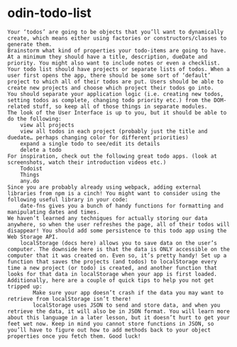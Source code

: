 # odin-todo-list


    Your ‘todos’ are going to be objects that you’ll want to dynamically create, which means either using factories or constructors/classes to generate them.
    Brainstorm what kind of properties your todo-items are going to have. At a minimum they should have a title, description, dueDate and priority. You might also want to include notes or even a checklist.
    Your todo list should have projects or separate lists of todos. When a user first opens the app, there should be some sort of ‘default’ project to which all of their todos are put. Users should be able to create new projects and choose which project their todos go into.
    You should separate your application logic (i.e. creating new todos, setting todos as complete, changing todo priority etc.) from the DOM-related stuff, so keep all of those things in separate modules.
    The look of the User Interface is up to you, but it should be able to do the following:
        view all projects
        view all todos in each project (probably just the title and duedate… perhaps changing color for different priorities)
        expand a single todo to see/edit its details
        delete a todo
    For inspiration, check out the following great todo apps. (look at screenshots, watch their introduction videos etc.)
        Todoist
        Things
        any.do
    Since you are probably already using webpack, adding external libraries from npm is a cinch! You might want to consider using the following useful library in your code:
        date-fns gives you a bunch of handy functions for formatting and manipulating dates and times.
    We haven’t learned any techniques for actually storing our data anywhere, so when the user refreshes the page, all of their todos will disappear! You should add some persistence to this todo app using the Web Storage API.
        localStorage (docs here) allows you to save data on the user’s computer. The downside here is that the data is ONLY accessible on the computer that it was created on. Even so, it’s pretty handy! Set up a function that saves the projects (and todos) to localStorage every time a new project (or todo) is created, and another function that looks for that data in localStorage when your app is first loaded. Additionally, here are a couple of quick tips to help you not get tripped up:
            Make sure your app doesn’t crash if the data you may want to retrieve from localStorage isn’t there!
            localStorage uses JSON to send and store data, and when you retrieve the data, it will also be in JSON format. You will learn more about this language in a later lesson, but it doesn’t hurt to get your feet wet now. Keep in mind you cannot store functions in JSON, so you’ll have to figure out how to add methods back to your object properties once you fetch them. Good luck!

